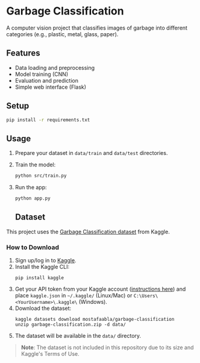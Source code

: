 # Garbage Classification

A computer vision project that classifies images of garbage into different categories (e.g., plastic, metal, glass, paper).

## Features

- Data loading and preprocessing
- Model training (CNN)
- Evaluation and prediction
- Simple web interface (Flask)

## Setup

```bash
pip install -r requirements.txt
```

## Usage

1. Prepare your dataset in `data/train` and `data/test` directories.
2. Train the model:
    ```bash
    python src/train.py
    ```
3. Run the app:
    ```bash
    python app.py
    ```

    ## Dataset

This project uses the [Garbage Classification dataset](https://www.kaggle.com/datasets/mostafaabla/garbage-classification) from Kaggle.

### How to Download

1. Sign up/log in to [Kaggle](https://kaggle.com).
2. Install the Kaggle CLI:
   ```
   pip install kaggle
   ```
3. Get your API token from your Kaggle account ([instructions here](https://github.com/Kaggle/kaggle-api#api-credentials)) and place `kaggle.json` in `~/.kaggle/` (Linux/Mac) or `C:\Users\<YourUsername>\.kaggle\` (Windows).
4. Download the dataset:
   ```
   kaggle datasets download mostafaabla/garbage-classification
   unzip garbage-classification.zip -d data/
   ```
5. The dataset will be available in the `data/` directory.

> **Note**: The dataset is not included in this repository due to its size and Kaggle's Terms of Use.
